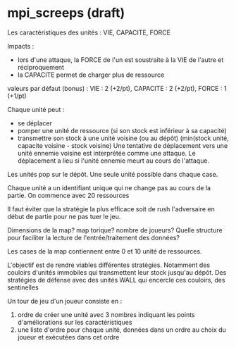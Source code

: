 # mpi_screeps (draft)

Les caractéristiques des unités : VIE, CAPACITE, FORCE

Impacts :
- lors d'une attaque, la FORCE de l'un est soustraite à la VIE de l'autre et réciproquement
- la CAPACITE permet de charger plus de ressource

valeurs par défaut (bonus) : VIE : 2 (+2/pt), CAPACITE : 2 (+2/pt), FORCE : 1 (+1/pt)

Chaque unité peut :
- se déplacer
- pomper une unité de ressource (si son stock est inférieur à sa capacité)
- transmettre son stock à une unité voisine (ou au dépôt) (min(stock unité, capacite voisine - stock voisine)
Une tentative de déplacement vers une unité ennemie voisine est interprétée comme une attaque. Le déplacement a lieu si l'unité ennemie meurt au cours de l'attaque.

Les unités pop sur le dépôt. Une seule unité possible dans chaque case.

Chaque unité a un identifiant unique qui ne change pas au cours de la partie.
On commence avec 20 ressources

Il faut éviter que la stratégie la plus efficace soit de rush l'adversaire en début de partie pour ne pas tuer le jeu.

Dimensions de la map? map torique? nombre de joueurs?
Quelle structure pour faciliter la lecture de l'entrée/traitement des données?

Les cases de la map contiennent entre 0 et 10 unité de ressources.

L'objectif est de rendre viables différentes stratégies. Notamment des couloirs d'unités immobiles qui transmettent leur stock jusqu'au dépôt. Des stratégies de défense avec des unités WALL qui encercle ces couloirs, des sentinelles 

Un tour de jeu d'un joueur consiste en :
1) ordre de créer une unité avec 3 nombres indiquant les points d'améliorations sur les caractéristiques
2) une liste d'ordre pour chaque unité, données dans un ordre au choix du joueur et exécutées dans cet ordre
